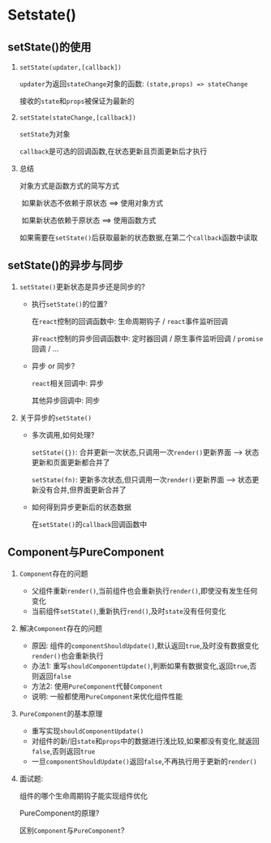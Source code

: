 # Setstate()

## setState()的使用

1. `setState(updater,[callback])`

   `updater`为返回`stateChange`对象的函数: `(state,props) => stateChange`

   接收的`state`和`props`被保证为最新的

2. `setState(stateChange,[callback])`

   `setState`为对象

   `callback`是可选的回调函数,在状态更新且页面更新后才执行

3. 总结

   对象方式是函数方式的简写方式

   ​	如果新状态不依赖于原状态 ==> 使用对象方式

   ​	如果新状态依赖于原状态 ==> 使用函数方式

   如果需要在`setState()`后获取最新的状态数据,在第二个`callback`函数中读取

## setState()的异步与同步

1. `setState()`更新状态是异步还是同步的?

   - 执行`setState()`的位置?

     在`react`控制的回调函数中: 生命周期钩子 / `react`事件监听回调

     非`react`控制的异步回调函数中: 定时器回调 / 原生事件监听回调 / `promise`回调 / ...

   - 异步 or 同步?

     `react`相关回调中: 异步

     其他异步回调中: 同步

2. 关于异步的`setState()`

   - 多次调用,如何处理?

     `setState({})`: 合并更新一次状态,只调用一次`render()`更新界面 --> 状态更新和页面更新都合并了

     `setState(fn)`: 更新多次状态,但只调用一次`render()`更新界面 --> 状态更新没有合并,但界面更新合并了

   - 如何得到异步更新后的状态数据

     在`setState()`的`callback`回调函数中

## Component与PureComponent

1. `Component`存在的问题

   - 父组件重新`render()`,当前组件也会重新执行`render()`,即使没有发生任何变化
   - 当前组件`setState()`,重新执行`rend()`,及时`state`没有任何变化

2. 解决`Component`存在的问题

   - 原因: 组件的`componentShouldUpdate()`,默认返回`true`,及时没有数据变化`render()`也会重新执行
   - 办法1: 重写`shouldComponentUpdate()`,判断如果有数据变化,返回`true`,否则返回`false`
   - 方法2: 使用`PureComponent`代替`Component`
   - 说明: 一般都使用`PureComponent`来优化组件性能

3. `PureComponent`的基本原理

   - 重写实现`shouldComponentUpdate()`
   - 对组件的新/旧`state`和`props`中的数据进行浅比较,如果都没有变化,就返回`false`,否则返回`true`
   - 一旦`componentShouldUpdate()`返回`false`,不再执行用于更新的`render()`

4. 面试题:

   组件的哪个生命周期钩子能实现组件优化

   PureComponent的原理?

   区别`Component`与`PureComponent`?

   







































